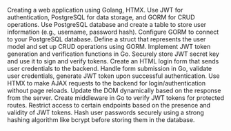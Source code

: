 Creating a web application using Golang, HTMX. Use JWT for authentication, PostgreSQL for data storage, and GORM for CRUD operations. Use PostgreSQL database and create a table to store user information (e.g., username, password hash). Configure GORM to connect to your PostgreSQL database. Define a struct that represents the user model and set up CRUD operations using GORM. Implement JWT token generation and verification functions in Go. Securely store JWT secret key and use it to sign and verify tokens. Create an HTML login form that sends user credentials to the backend. Handle form submission in Go, validate user credentials, generate JWT token upon successful authentication. Use HTMX to make AJAX requests to the backend for login/authentication without page reloads. Update the DOM dynamically based on the response from the server. Create middleware in Go to verify JWT tokens for protected routes. Restrict access to certain endpoints based on the presence and validity of JWT tokens. Hash user passwords securely using a strong hashing algorithm like bcrypt before storing them in the database.
